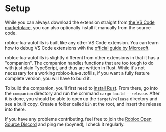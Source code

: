 # Setup
While you can always download the extension straight from [the VS Code marketplace](https://marketplace.visualstudio.com/items?itemName=Kampfkarren.roblox-lua-autofills), you can also optionally install it manually from the source code.

roblox-lua-autofills is built like any other VS Code extension. You can learn how to debug VS Code extensions with the [official guide by Microsoft](https://code.visualstudio.com/api/get-started/your-first-extension#debugging-the-extension).

roblox-lua-autofills is slightly different from other extensions in that it has a "companion". The companion handles functions that are too tough to do with just plain TypeScript, and thus are written in Rust. While it's not necessary for a working roblox-lua-autofills, if you want a fully feature complete version, you will have to build it.

To build the companion, you'll first need to [install Rust](https://rustup.rs/). From there, go into the `companion` directory and run the command `cargo build --release`. After it is done, you should be able to open up the `target/release` directory and see a built copy. Create a folder called `bin` at the root, and insert the release into there.

If you have any problems contributing, feel free to join the [Roblox Open Source Discord](https://discord.gg/mhtGUS8) and ping me (boyned), I check it regularly.
